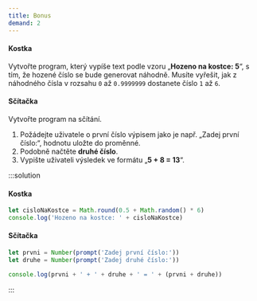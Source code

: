 ```yaml
---
title: Bonus
demand: 2
---
```


#### Kostka

Vytvořte program, který vypíše text podle vzoru „**Hozeno na kostce: 5**“, s tím, že hozené číslo se bude generovat náhodně. Musíte vyřešit, jak z náhodného čísla v rozsahu `0` až `0.9999999` dostanete číslo `1` až `6`.

#### Sčítačka

Vytvořte program na sčítání.

1.  Požádejte uživatele o první číslo výpisem jako je např. „Zadej první číslo:“, hodnotu uložte do proměnné.
1.  Podobně načtěte **druhé číslo**.
1.  Vypište uživateli výsledek ve formátu „**5 + 8 = 13**“.

:::solution

#### Kostka

```js
let cisloNaKostce = Math.round(0.5 + Math.random() * 6)
console.log('Hozeno na kostce: ' + cisloNaKostce)
```

#### Sčítačka

```js
let prvni = Number(prompt('Zadej první číslo:'))
let druhe = Number(prompt('Zadej druhé číslo:'))

console.log(prvni + ' + ' + druhe + ' = ' + (prvni + druhe))
```

:::
